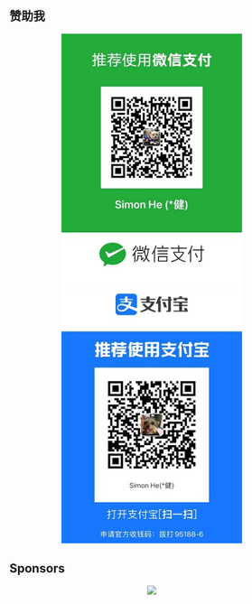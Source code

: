## 赞助我
<div align="center">
<img src="./wechat.jpg" alt="wechat" height="450" >
<img src="./zfb.jpg" alt="zfb" height="450" >
</div>


## Sponsors

<p align="center">
  <a href="https://cdn.jsdelivr.net/gh/Simon-He95/sponsor/sponsorkit/sponsors.svg">
    <img src='https://cdn.jsdelivr.net/gh/Simon-He95/sponsor/sponsorkit/sponsors.png'/>
  </a>
</p>
